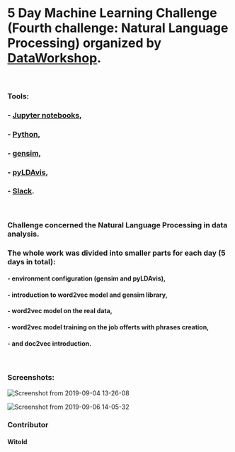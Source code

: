 # 5 Day Machine Learning Challenge (Fourth challenge: Natural Language Processing) organized by [DataWorkshop](http://www.dataworkshop.eu/challenge).

&nbsp; &nbsp;

### Tools:
### - [Jupyter notebooks](https://jupyter.org/),
### - [Python](https://www.python.org),
### - [gensim](https://pypi.org/project/gensim/),
### - [pyLDAvis](https://github.com/bmabey/pyLDAvis),
### - [Slack](slack.com).

&nbsp; &nbsp;

### Challenge concerned the  Natural Language Processing in data analysis. 
### The whole work was divided into smaller parts for each day (5 days in total):
#### - environment configuration (gensim and pyLDAvis),
#### - introduction to word2vec model and gensim library,
#### - word2vec model on the real data,
#### - word2vec model training on the job offerts with phrases creation,
#### - and doc2vec introduction.

&nbsp; &nbsp;

### Screenshots:
![Screenshot from 2019-09-04 13-26-08](https://user-images.githubusercontent.com/5718654/66927480-2d436a00-f030-11e9-8691-d4a15275740b.png)

![Screenshot from 2019-09-06 14-05-32](https://user-images.githubusercontent.com/5718654/66927535-3fbda380-f030-11e9-91c3-a3cc5d0cb05f.png)

### Contributor
#### Witold
